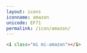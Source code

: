 ```yaml
---
layout: icons
iconname: amazon
unicode: EF71
permalink: /icon/amazon/
---
```


``` html
<i class="mi mi-amazon"></i>
```
